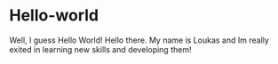 # Hello-world
Well, I guess Hello World!
Hello there. My name is Loukas and Im really exited in learning new skills and developing them!
